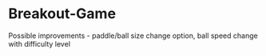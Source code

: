 # Breakout-Game
Possible improvements - paddle/ball size change option, ball speed change with difficulty level

